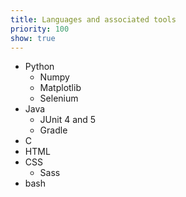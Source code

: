 ```yaml
---
title: Languages and associated tools
priority: 100
show: true
---
```

- Python
  - Numpy
  - Matplotlib
  - Selenium
- Java
  - JUnit 4 and 5
  - Gradle
- C
- HTML
- CSS
  - Sass
- bash

